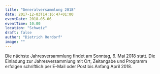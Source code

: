 ```yaml
---
title: "Generalversammlung 2018"
date: 2017-12-03T14:16:47+01:00
eventDate: 2018-05-06
eventTime: 10:00
location: "Schweiz"
draft: false
author: "Dietrich Rordorf"
image: ""
---
```

Die nächste Jahresversammlung findet am Sonntag, 6. Mai 2018 statt. Die Einladung zur Jahresversammlung mit Ort, Zeitangabe
und Programm erfolgen schriftlich per E-Mail oder Post bis Anfang April 2018.